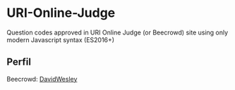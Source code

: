 # URI-Online-Judge
 Question codes approved in URI Online Judge (or Beecrowd) site using only modern Javascript syntax (ES2016+)

## Perfil
Beecrowd: [DavidWesley](https://www.beecrowd.com.br/judge/pt/profile/506619)
